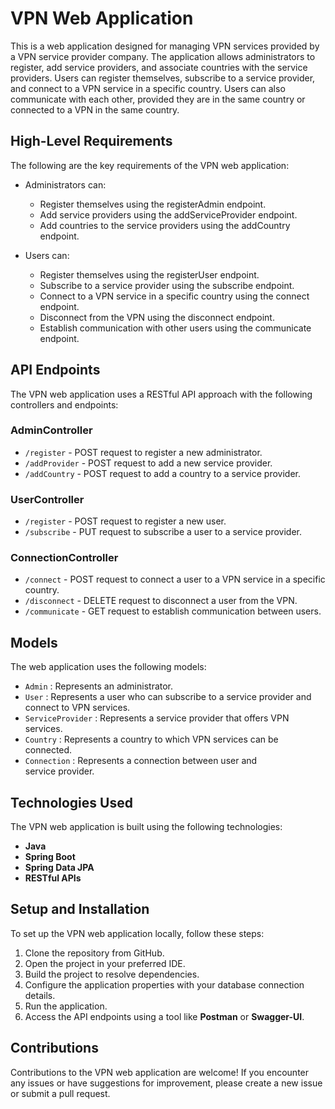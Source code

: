 # VPN Web Application
This is a web application designed for managing VPN services provided by a VPN service provider company. The application allows administrators to register, add service providers, and associate countries with the service providers. Users can register themselves, subscribe to a service provider, and connect to a VPN service in a specific country. Users can also communicate with each other, provided they are in the same country or connected to a VPN in the same country.

## High-Level Requirements
The following are the key requirements of the VPN web application:

- Administrators can:
  - Register themselves using the registerAdmin endpoint.
  - Add service providers using the addServiceProvider endpoint.
  - Add countries to the service providers using the addCountry endpoint.

- Users can:
  - Register themselves using the registerUser endpoint.
  - Subscribe to a service provider using the subscribe endpoint.
  - Connect to a VPN service in a specific country using the connect endpoint.
  - Disconnect from the VPN using the disconnect endpoint.
  - Establish communication with other users using the communicate endpoint.
    
## API Endpoints
The VPN web application uses a RESTful API approach with the following controllers and endpoints:

### AdminController
- `/register` - POST request to register a new administrator.
- `/addProvider` - POST request to add a new service provider.
- `/addCountry` - POST request to add a country to a service provider.
### UserController
- `/register` - POST request to register a new user.
- `/subscribe` - PUT request to subscribe a user to a service provider.
### ConnectionController
- `/connect` - POST request to connect a user to a VPN service in a specific country.
- `/disconnect` - DELETE request to disconnect a user from the VPN.
- `/communicate` - GET request to establish communication between users.
## Models
The web application uses the following models:

* `Admin` : Represents an administrator.
* `User` : Represents a user who can subscribe to a service provider and connect to VPN services.
* `ServiceProvider` : Represents a service provider that offers VPN services.
* `Country` : Represents a country to which VPN services can be connected.
* `Connection` : Represents a connection between user and service provider. 
## Technologies Used
The VPN web application is built using the following technologies:

* **Java**
* **Spring Boot**
* **Spring Data JPA**
* **RESTful APIs**
## Setup and Installation
To set up the VPN web application locally, follow these steps:

1. Clone the repository from GitHub.
2. Open the project in your preferred IDE.
3. Build the project to resolve dependencies.
4. Configure the application properties with your database connection details.
5. Run the application.
6. Access the API endpoints using a tool like **Postman** or **Swagger-UI**.
## Contributions
Contributions to the VPN web application are welcome! If you encounter any issues or have suggestions for improvement, please create a new issue or submit a pull request.
